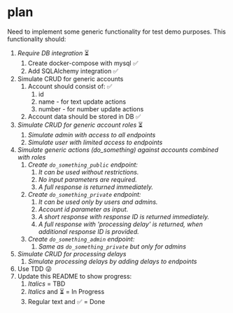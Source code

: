 # plan

Need to implement some generic functionality for test demo purposes. This
functionality should:

1. _Require DB integration_ :hourglass_flowing_sand:
    1. Create docker-compose with mysql :white_check_mark:
    1. Add SQLAlchemy integration :white_check_mark:
1. Simulate CRUD for generic accounts
    1. Account should consist of: :white_check_mark:
        1. id
        1. name - for text update actions
        1. number - for number update actions
    1. Account data should be stored in DB :white_check_mark:
1. _Simulate CRUD for generic account roles_ :hourglass_flowing_sand:
    1. _Simulate admin with access to all endpoints_
    1. _Simulate user with limited access to endpoints_
1. _Simulate generic actions (do_something) against accounts combined with roles_
    1. _Create `do_something_public` endpoint:_
        1. _It can be used without restrictions._
        1. _No input parameters are required._
        1. _A full response is returned immediately._
    1. _Create `do_something_private` endpoint:_
        1. _It can be used only by users and admins._
        1. _Account id parameter as input._
        1. _A short response with response ID is returned immediately._
        1. _A full response with 'processing delay' is returned, when additional
           response ID is provided._
    1. _Create `do_something_admin` endpoint:_
        1. _Same as `do_something_private` but only for admins_
1. _Simulate CRUD for processing delays_
    1. _Simulate processing delays by adding delays to endpoints_
1. Use TDD :stuck_out_tongue_winking_eye:
1. Update this README to show progress:
    1. _Italics_ = TBD
    1. _Italics_ and :hourglass_flowing_sand: = In Progress
    1. Regular text and :white_check_mark: = Done
